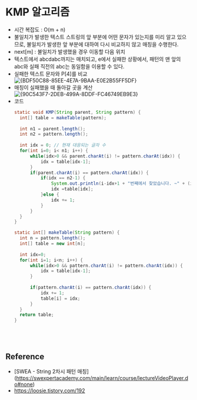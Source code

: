 # KMP 알고리즘
* 시간 복잡도 : O(m + n)
* 불일치가 발생한 텍스트 스트링의 앞 부분에 어떤 문자가 있는지를 미리 알고 있으므로, 불일치가 발생한 앞 부분에 대하여 다시 비교하지 않고 매칭을 수행한다.
* next[m] : 불일치가 발생했을 경우 이동할 다음 위치
* 텍스트에서 abcdabc까지는 매치되고, e에서 실패한 상황에서, 패턴의 맨 앞의 abc와 실패 직전의 abc는 동일함을 이용할 수 있다.
* 실패한 텍스트 문자와 P[4]를 비교
  ![{BDF50C88-85EE-4E7A-9BAA-E0E2B55FF5DF}](https://user-images.githubusercontent.com/55786368/226412076-0cfd0d92-d729-49b2-a5e1-e0aa7227e766.png)
* 매칭이 실패했을 때 돌아갈 곳을 계산
  ![{90C543F7-2DEB-499A-8DDF-FC46749EB9E3}](https://user-images.githubusercontent.com/55786368/226412654-54d85b82-c926-47e3-8eb7-81a39f230297.png)
* 코드
  ```java
  static void KMP(String parent, String pattern) {
    int[] table = makeTable(pattern);
		
	int n1 = parent.length();
	int n2 = pattern.length();
		
	int idx = 0; // 현재 대응되는 글자 수
	for(int i=0; i< n1; i++) {
		while(idx>0 && parent.charAt(i) != pattern.charAt(idx)) {
			idx = table[idx-1];
		}	
		if(parent.charAt(i) == pattern.charAt(idx)) {
			if(idx == n2-1) {
				System.out.println(i-idx+1 + "번째에서 찾았습니다. ~" + (i+1) );
				idx =table[idx];
			}else {
				idx += 1;
			}
		}
    }
  }

  static int[] makeTable(String pattern) {
	int n = pattern.length();
	int[] table = new int[n];
		
	int idx=0;
	for(int i=1; i<n; i++) {
		while(idx>0 && pattern.charAt(i) != pattern.charAt(idx)) {
			idx = table[idx-1];
		}
			
		if(pattern.charAt(i) == pattern.charAt(idx)) {
			idx += 1;
			table[i] = idx;  
		}
	}
	return table;
  }

  ```
<br><br>

  ## Reference
  * [SWEA - String 2차시 패턴 매칭] (https://swexpertacademy.com/main/learn/course/lectureVideoPlayer.do#none)
  * https://loosie.tistory.com/192
